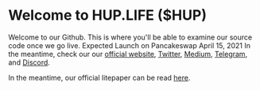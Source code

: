 # Welcome to HUP.LIFE ($HUP)
Welcome to our Github. This is where you'll be able to examine our source code once we go live.
Expected Launch on Pancakeswap April 15, 2021
In the meantime, check our our <a href="https://www.hup.life">official website</a>, <a href="https://twiter.com/THEHUPLIFE">Twitter</a>, <a href="https://medium.com/@huplife">Medium</a>, <a href="https://medium.com/@huplife">Telegram</a>, and <a href="https://discord.com/channels/829516986618871818">Discord</a>.

In the meantime, our official litepaper can be read <a href="https://medium.com/@huplife">here</a>.
